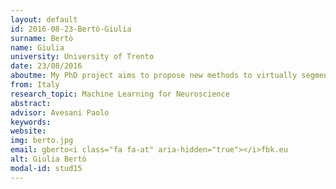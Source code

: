 ```yaml
---
layout: default 
id: 2016-08-23-Bertò-Giulia
surname: Bertò
name: Giulia
university: University of Trento
date: 23/08/2016
aboutme: My PhD project aims to propose new methods to virtually segment white matter tracts of interest in the human brain. We apply machine learning techniques to diffusion MRI data in order to obtain automatic segmentations from examples. My research interests include brain connectivity, neural networks, neuroimage analysis and signal processing.
from: Italy
research_topic: Machine Learning for Neuroscience 
abstract: 
advisor: Avesani Paolo
keywords: 
website: 
img: berto.jpg
email: gberto<i class="fa fa-at" aria-hidden="true"></i>fbk.eu
alt: Giulia Bertò
modal-id: stud15
---
```

